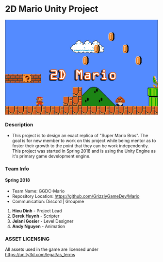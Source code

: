 # 2D Mario Unity Project
<img src="Main Picture.jpg" atl="Mario_Poster" align="center">

### Description
* This project is to design an exact replica of "Super Mario Bros". The goal is for new member to work on this project while being mentor
as to foster their growth to the point that they can be work independently. This project was started in Spring 2018 and is using the Unity
Engine as it's primary game development engine.

### Team Info
#### Spring 2018
* Team Name: GGDC-Mario
* Repository Location: https://github.com/GrizzlyGameDev/Mario
* Communication: Discord | Groupme
1. **Hieu Dinh** - Project Lead
2. **Derek Huynh** - Scripter
3. **Jelani Gosier** - Level Designer
4. **Andy Nguyen** - Animation

### ASSET LICENSING 
All assets used in the game are licensed under https://unity3d.com/legal/as_terms 
